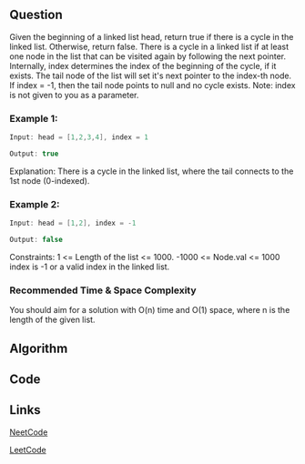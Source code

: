 ## Question
Given the beginning of a linked list head, return true if there is a cycle in the linked list. Otherwise, return false.
There is a cycle in a linked list if at least one node in the list that can be visited again by following the next pointer.
Internally, index determines the index of the beginning of the cycle, if it exists. The tail node of the list will set it's next pointer to the index-th node. If index = -1, then the tail node points to null and no cycle exists.
Note: index is not given to you as a parameter.
### Example 1:



```java
Input: head = [1,2,3,4], index = 1

Output: true

```
Explanation: There is a cycle in the linked list, where the tail connects to the 1st node (0-indexed).
### Example 2:



```java
Input: head = [1,2], index = -1

Output: false

```
Constraints:
1 <= Length of the list <= 1000.
-1000 <= Node.val <= 1000
index is -1 or a valid index in the linked list.


### Recommended Time & Space Complexity

You should aim for a solution with O(n) time and O(1) space, where n is the length of the given list.





## Algorithm

## Code

## Links

[NeetCode](https://neetcode.io/problems/linked-list-cycle-detection)

[LeetCode](https://leetcode.com/problems/linked-list-cycle-detection)

